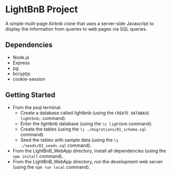 # LightBnB Project

A simple mulit-page Airbnb clone that uses a server-side Javascript to display the information from queries to web pages via SQL queries.

## Dependencies

- Node.js
- Express
- pg
- bcryptjs
- cookie-session

## Getting Started

- From the psql terminal:
  - Create a database called lightbnb (using the `CREATE DATABASE lightbnb;` command).
  - Enter the lightbnb database (using the `\c lightbnb` command).
  - Create the tables (using the `\i ./migrations/01_schema.sql` command).
  - Seed the tables with sample data (using the `\i ./seeds/02_seeds.sql` command).
- From the LightBnB_WebApp directory, install all dependencies (using the `npm install` command).
- From the LightBnB_WebApp directory, run the development web server (using the `npm run local` command).
